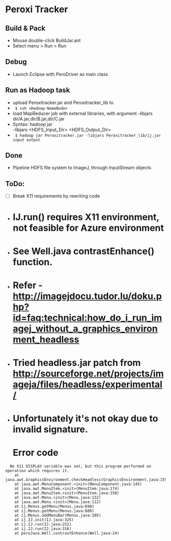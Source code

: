 Peroxi Tracker
============

Build & Pack
--------------
- Mouse double-click BuildJar.ant 
- Select menu > Run > Run

Debug 
--------------
- Launch Eclipse with PeroDriver as main class
  
Run as Hadoop task
--------------
- upload Peroxitracker.jar and Peroxitracker_lib to <Hadoop-NameNode>
- ` $ ssh <Hadoop-NameNode>`
- load MapReducer job with external libraries, with argument -libjars dir/A.jar,dir/B.jar,dir/C.jar
- Syntax: hadoop jar <Main Jar> -libjars <External Libraries> <HDFS_Input_Dir> <HDFS_Output_Dir>
- ` $ hadoop jar Peroxitracker.jar -libjars Peroxitracker_lib/ij.jar input output`

Done
--------------
- Pipeline HDFS file system to ImageJ, through InputStream objects


ToDo:
--------------
- [ ] Break X11 requirements by rewriting code
- # IJ.run() requires X11 environment, not feasible for Azure environment
- # See Well.java contrastEnhance() function.
- # Refer - http://imagejdocu.tudor.lu/doku.php?id=faq:technical:how_do_i_run_imagej_without_a_graphics_environment_headless
- # Tried headless.jar patch from http://sourceforge.net/projects/imageja/files/headless/experimental/
- # Unfortunately it's not okay due to invalid signature.
  # Error code 
```
  No X11 DISPLAY variable was set, but this program performed an operation which requires it.
	at java.awt.GraphicsEnvironment.checkHeadless(GraphicsEnvironment.java:159)
	at java.awt.MenuComponent.<init>(MenuComponent.java:145)
	at java.awt.MenuItem.<init>(MenuItem.java:174)
	at java.awt.MenuItem.<init>(MenuItem.java:158)
	at java.awt.Menu.<init>(Menu.java:132)
	at java.awt.Menu.<init>(Menu.java:112)
	at ij.Menus.getMenu(Menus.java:690)
	at ij.Menus.getMenu(Menus.java:680)
	at ij.Menus.addMenuBar(Menus.java:105)
	at ij.IJ.init(IJ.java:325)
	at ij.IJ.run(IJ.java:252)
	at ij.IJ.run(IJ.java:316)
	at peroJava.Well.contrastEnhance(Well.java:24)
```	
